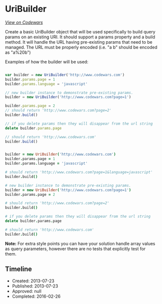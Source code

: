 # UriBuilder
[*View on Codewars*](https://www.codewars.com/kata/uribuilder)

Create a basic UriBuilder object that will be used specifically to build query params on an existing URI. It should support a params property and a build method. It will handle the URL having pre-existing params that need to be managed. The URL must be properly encoded (i.e. "a b" should be encoded as "a%20b")

Examples of how the builder will be used:

```javascript

var builder = new UriBuilder('http://www.codewars.com')
builder.params.page = 1
builder.params.language = 'javascript'

// new builder instance to demonstrate pre-existing params.
builder = new UriBuilder('http://www.codewars.com?page=1')

builder.params.page = 2
// should return 'http://www.codewars.com?page=2'
builder.build()

// if you delete params then they will disappear from the url string
delete builder.params.page

// should return 'http://www.codewars.com'
builder.build()

```

```coffeescript

builder = new UriBuilder('http://www.codewars.com')
builder.params.page = 1
builder.params.language = 'javascript'

# should return 'http://www.codewars.com?page=1&language=javascript'
builder.build() 

# new builder instance to demonstrate pre-existing params.
builder = new UriBuilder('http://www.codewars.com?page=1')
builder.params.page = 2

# should return 'http://www.codewars.com?page=2'
builder.build()

# if you delete params then they will disappear from the url string
delete builder.params.page

# should return 'http://www.codewars.com'
builder.build()

```

**Note:** For extra style points you can have your solution handle array values as query parameters, however there are no tests that explicitly test for them. 

## Timeline
- Created: 2013-07-23
- Published: 2013-07-23
- Approved: null
- Completed: 2016-02-26